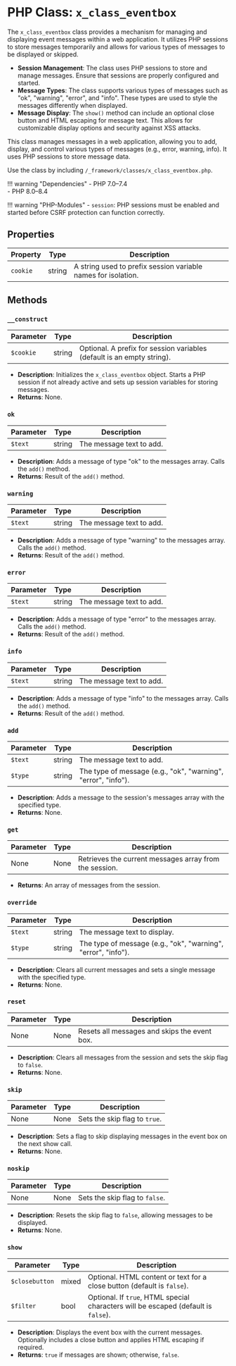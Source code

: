 # PHP Class: `x_class_eventbox`

The `x_class_eventbox` class provides a mechanism for managing and displaying event messages within a web application. It utilizes PHP sessions to store messages temporarily and allows for various types of messages to be displayed or skipped.


- **Session Management**: The class uses PHP sessions to store and manage messages. Ensure that sessions are properly configured and started.
- **Message Types**: The class supports various types of messages such as "ok", "warning", "error", and "info". These types are used to style the messages differently when displayed.
- **Message Display**: The `show()` method can include an optional close button and HTML escaping for message text. This allows for customizable display options and security against XSS attacks.


This class manages messages in a web application, allowing you to add, display, and control various types of messages (e.g., error, warning, info). It uses PHP sessions to store message data.

Use the class by including `/_framework/classes/x_class_eventbox.php`.

!!! warning "Dependencies"
	- PHP 7.0–7.4  
	- PHP 8.0–8.4  

!!! warning "PHP-Modules"
	- `session`: PHP sessions must be enabled and started before CSRF protection can function correctly.


## Properties

| Property | Type   | Description                                  |
|----------|--------|----------------------------------------------|
| `cookie` | string | A string used to prefix session variable names for isolation. |


## Methods

### `__construct`

| Parameter | Type   | Description                                |
|-----------|--------|--------------------------------------------|
| `$cookie` | string | Optional. A prefix for session variables (default is an empty string). |

- **Description**: Initializes the `x_class_eventbox` object. Starts a PHP session if not already active and sets up session variables for storing messages.
- **Returns**: None.

### `ok`

| Parameter | Type   | Description                           |
|-----------|--------|---------------------------------------|
| `$text`   | string | The message text to add.              |

- **Description**: Adds a message of type "ok" to the messages array. Calls the `add()` method.
- **Returns**: Result of the `add()` method.

### `warning`

| Parameter | Type   | Description                           |
|-----------|--------|---------------------------------------|
| `$text`   | string | The message text to add.              |

- **Description**: Adds a message of type "warning" to the messages array. Calls the `add()` method.
- **Returns**: Result of the `add()` method.

### `error`

| Parameter | Type   | Description                           |
|-----------|--------|---------------------------------------|
| `$text`   | string | The message text to add.              |

- **Description**: Adds a message of type "error" to the messages array. Calls the `add()` method.
- **Returns**: Result of the `add()` method.

### `info`

| Parameter | Type   | Description                           |
|-----------|--------|---------------------------------------|
| `$text`   | string | The message text to add.              |

- **Description**: Adds a message of type "info" to the messages array. Calls the `add()` method.
- **Returns**: Result of the `add()` method.

### `add`

| Parameter | Type   | Description                           |
|-----------|--------|---------------------------------------|
| `$text`   | string | The message text to add.              |
| `$type`   | string | The type of message (e.g., "ok", "warning", "error", "info"). |

- **Description**: Adds a message to the session's messages array with the specified type.
- **Returns**: None.

### `get`

| Parameter | Type  | Description                   |
|-----------|-------|-------------------------------|
| None      | None  | Retrieves the current messages array from the session. |

- **Returns**: An array of messages from the session.

### `override`

| Parameter | Type   | Description                           |
|-----------|--------|---------------------------------------|
| `$text`   | string | The message text to display.          |
| `$type`   | string | The type of message (e.g., "ok", "warning", "error", "info"). |

- **Description**: Clears all current messages and sets a single message with the specified type.
- **Returns**: None.

### `reset`

| Parameter | Type  | Description                              |
|-----------|-------|------------------------------------------|
| None      | None  | Resets all messages and skips the event box. |

- **Description**: Clears all messages from the session and sets the skip flag to `false`.
- **Returns**: None.

### `skip`

| Parameter | Type  | Description                              |
|-----------|-------|------------------------------------------|
| None      | None  | Sets the skip flag to `true`.            |

- **Description**: Sets a flag to skip displaying messages in the event box on the next show call.
- **Returns**: None.

### `noskip`

| Parameter | Type  | Description                              |
|-----------|-------|------------------------------------------|
| None      | None  | Sets the skip flag to `false`.           |

- **Description**: Resets the skip flag to `false`, allowing messages to be displayed.
- **Returns**: None.

### `show`

| Parameter    | Type   | Description                                             |
|--------------|--------|---------------------------------------------------------|
| `$closebutton` | mixed  | Optional. HTML content or text for a close button (default is `false`). |
| `$filter`     | bool   | Optional. If `true`, HTML special characters will be escaped (default is `false`). |

- **Description**: Displays the event box with the current messages. Optionally includes a close button and applies HTML escaping if required.
- **Returns**: `true` if messages are shown; otherwise, `false`.
